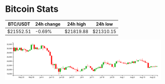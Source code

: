 # Bitcoin Stats

BTC/USDT|24h change|24h high|24h low|
|---|---|---|---|
|$21552.51|-0.69%|$21819.88|$21310.15|

<img src="./chart.svg">
